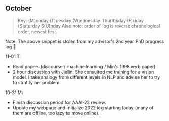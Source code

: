 

## October

> Key: (M)onday (T)uesday (W)ednesday Thu(R)sday (F)riday (S)aturday S(U)nday
> Also note: order of log is reverse chronological order, newest first.

Note: The above snippet is stolen from my advisor's 2nd year PhD progress log 🤣



11-01 T:

- Read papers (discourse / machine learning / Min's 1998 verb paper)
- 2 hour discussion with Jielin. She consulted me training for a vision model. I take analogy from different levels in NLP and advise her to try to stratify her problem. 



10-31 M:

- Finish discussion period for AAAI-23 review. 
- Update my webpage and initialize 2022 log starting today (many of them are offline, too lazy to move online).

